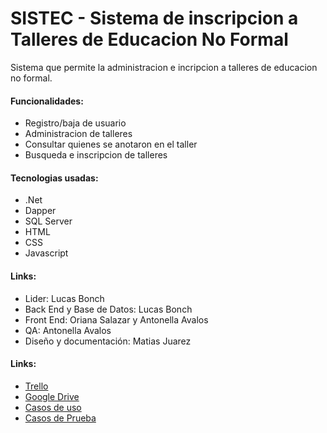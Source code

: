 # SISTEC - Sistema de inscripcion a Talleres de Educacion No Formal

Sistema que permite la administracion e incripcion a talleres de educacion no formal.

#### Funcionalidades:
* Registro/baja de usuario
* Administracion de talleres
* Consultar quienes se anotaron en el taller
* Busqueda e inscripcion de talleres

#### Tecnologias usadas:
* .Net
* Dapper
* SQL Server
* HTML
* CSS
* Javascript
	

#### Links:
* Lider: Lucas Bonch
* Back End y Base de Datos: Lucas Bonch
* Front End: Oriana Salazar y Antonella Avalos	
* QA: Antonella Avalos
* Diseño y documentación: Matias Juarez

#### Links:
* [Trello](https://github.com/Lubonch/SISTEC/tree/master/MISC/Casos%20de%20uso)<br />
* [Google Drive](https://drive.google.com/drive/u/2/folders/1KTWUBxBDab8DgOMPcYLbdDXeOlQiSPcn)<br />
* [Casos de uso](https://docs.google.com/spreadsheets/d/1FICz4Wo9YEjnefVPRzxz1ConMoYSeKuVIbZbGiedTx0/edit?gid=0#gid=0)<br />
* [Casos de Prueba](https://docs.google.com/spreadsheets/u/2/d/1FICz4Wo9YEjnefVPRzxz1ConMoYSeKuVIbZbGiedTx0/edit?usp=drive_web&ouid=103436676977907621730)<br />

